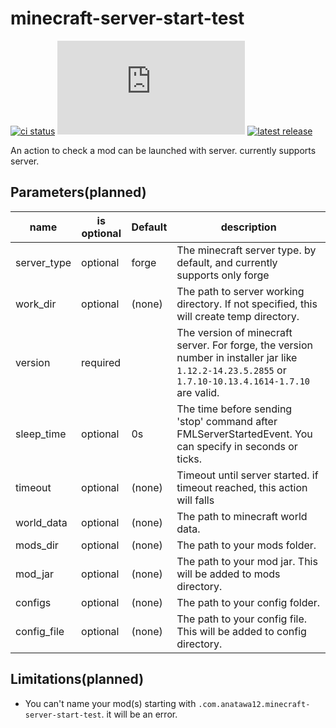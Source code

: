# minecraft-server-start-test
[![ci status](https://github.com/anatawa12/minecraft-server-start-test/workflows/build-test/badge.svg)](https://github.com/anatawa12/minecraft-server-start-test/actions)
[![a12 maintenance: Slowly](https://anatawa12.com/short.php?q=a12-slowly-svg)](https://anatawa12.com/short.php?q=a12-slowly-doc)
[![latest release](https://img.shields.io/github/v/release/anatawa12/minecraft-server-start-test)](https://github.com/anatawa12/minecraft-server-start-test/releases/latest)

An action to check a mod can be launched with server. currently supports server.

## Parameters(planned)

| name         | is optional | Default  | description
| ---          | ----------- | -------- | ----
| server_type  | optional    | forge    | The minecraft server type. by default, and currently supports only forge
| work_dir     | optional    | (none)   | The path to server working directory. If not specified, this will create temp directory.
| version      | required    |          | The version of minecraft server. For forge, the version number in installer jar like `1.12.2-14.23.5.2855` or `1.7.10-10.13.4.1614-1.7.10` are valid.
| sleep_time   | optional    | 0s       | The time before sending 'stop' command after FMLServerStartedEvent. You can specify in seconds or ticks.
| timeout      | optional    | (none)   | Timeout until server started. if timeout reached, this action will falls
| world_data   | optional    | (none)   | The path to minecraft world data.
| mods_dir     | optional    | (none)   | The path to your mods folder.
| mod_jar      | optional    | (none)   | The path to your mod jar. This will be added to mods directory.
| configs      | optional    | (none)   | The path to your config folder.
| config_file  | optional    | (none)   | The path to your config file. This will be added to config directory.

## Limitations(planned)
- You can't name your mod(s) starting with `.com.anatawa12.minecraft-server-start-test`.
  it will be an error.
